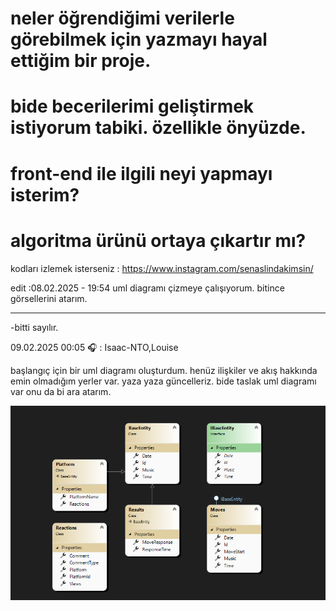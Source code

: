 # neler öğrendiğimi verilerle görebilmek için yazmayı hayal ettiğim bir proje. 
# bide becerilerimi geliştirmek istiyorum tabiki. özellikle önyüzde.
# front-end ile ilgili neyi yapmayı isterim? 
# algoritma ürünü ortaya çıkartır mı?

kodları izlemek isterseniz : https://www.instagram.com/senaslindakimsin/

edit :08.02.2025 - 19:54 uml diagramı çizmeye çalışıyorum. bitince görsellerini atarım. 

----------------------------------------------------------------------------------------
-bitti sayılır.

09.02.2025 00:05 🎧 : Isaac-NTO,Louise 

başlangıç için bir uml diagramı oluşturdum. henüz ilişkiler ve akış hakkında emin olmadığım yerler var. yaza yaza güncelleriz. bide taslak uml diagramı var onu da bi ara atarım.

![UML Diagramı](https://github.com/MeltemCeran/Begin/blob/main/umlcore.png)


